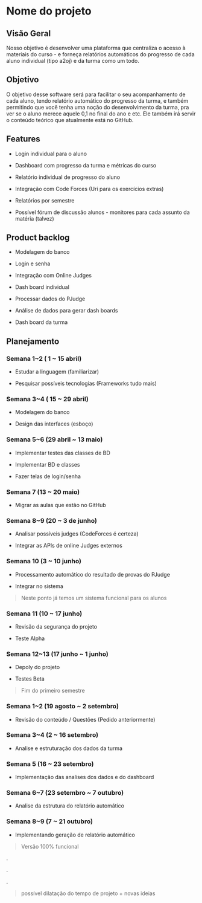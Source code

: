 # Nome do projeto

## Visão Geral
Nosso objetivo é desenvolver uma plataforma que centraliza o acesso à materiais do curso - e forneça relatórios automáticos do progresso de cada aluno individual (tipo a2oj) e da turma como um todo.

## Objetivo
O objetivo desse software será para facilitar o seu acompanhamento de cada aluno, tendo relatório automático do progresso da turma, e também permitindo que você tenha uma noção do desenvolvimento da turma, pra ver se o aluno merece aquele 0,1 no final do ano e etc. Ele também irá servir o conteúdo teórico que atualmente está no GitHub.

## Features
- Login individual para o aluno

- Dashboard com progresso da turma e métricas do curso

- Relatório individual de progresso do aluno

- Integração com Code Forces (Uri para os exercícios extras)

- Relatórios por semestre

- Possível fórum de discussão alunos - monitores para cada assunto da matéria (talvez)

## Product backlog
- Modelagem do banco

- Login e senha

- Integração com Online Judges

- Dash board individual

- Processar dados do PJudge

- Análise de dados para gerar dash boards

- Dash board da turma

## Planejamento

### Semana 1~2 ( 1 ~ 15 abril)

- Estudar a linguagem (familiarizar)

- Pesquisar possíveis tecnologias (Frameworks tudo mais)

### Semana 3~4 ( 15 ~ 29 abril)

- Modelagem do banco

- Design das interfaces (esboço)

### Semana 5~6 (29 abril ~ 13 maio)

- Implementar testes das classes de BD

- Implementar BD e classes

- Fazer telas de login/senha

### Semana 7 (13 ~ 20 maio)

- Migrar as aulas que estão no GitHub

### Semana 8~9 (20 ~ 3 de junho)

- Analisar possíveis judges (CodeForces é certeza)

- Integrar as APIs de online Judges externos

### Semana 10 (3 ~ 10 junho)

- Processamento automático do resultado de provas do PJudge

- Integrar no sistema

> Neste ponto já temos um sistema funcional para os alunos

### Semana 11 (10 ~ 17 junho)

- Revisão da segurança do projeto

- Teste Alpha

### Semana 12~13 (17 junho ~ 1 junho)

- Depoly do projeto

- Testes Beta

> Fim do primeiro semestre

### Semana 1~2 (19 agosto ~ 2 setembro)

- Revisão do conteúdo / Questões (Pedido anteriormente)

 ### Semana 3~4 (2 ~ 16 setembro)

- Analise e estruturação dos dados da turma

### Semana 5 (16 ~ 23 setembro)

- Implementação das analises dos dados e do dashboard

 ### Semana 6~7 (23 setembro ~ 7 outubro)

- Analise da estrutura do relatório automático

### Semana 8~9 (7 ~ 21 outubro)

- Implementando geração de relatório automático

> Versão 100% funcional

.

.

.

> possível dilatação do tempo de projeto + novas ideias
